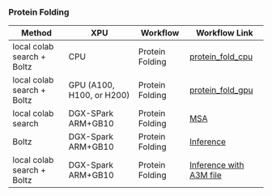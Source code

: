 ### Protein Folding


| Method                        | XPU  |  Workflow | Workflow Link     |
|------------------------------|----|-----------------|-------------------|
| local colab search + Boltz   | CPU| Protein Folding |[protein_fold_cpu](protein_fold_cpu)|
| local colab search + Boltz   | GPU (A100, H100, or H200)| Protein Folding |[protein_fold_gpu](protein_fold_cpu)|
| local colab search   | DGX-SPark ARM+GB10| Protein Folding |[MSA](MSA)|
|  Boltz   | DGX-Spark ARM+GB10| Protein Folding |[Inference](Infer)|
|local colab search + Boltz   | DGX-Spark ARM+GB10| Protein Folding |[Inference with A3M file](Infer_MSA)|

